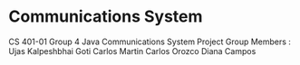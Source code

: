 # Communications System
CS 401-01 Group 4 Java Communications System Project
Group Members : 
Ujas Kalpeshbhai Goti
Carlos Martin
Carlos Orozco
Diana Campos
